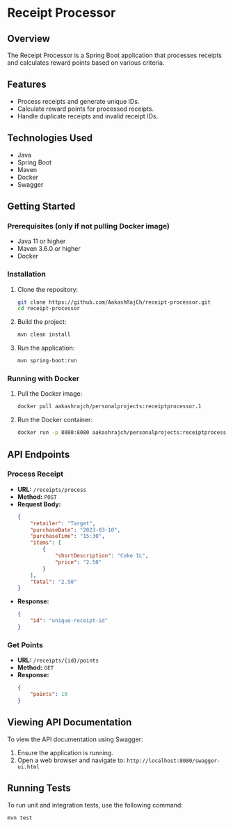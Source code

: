 # Receipt Processor

## Overview
The Receipt Processor is a Spring Boot application that processes receipts and calculates reward points based on various criteria.

## Features
- Process receipts and generate unique IDs.
- Calculate reward points for processed receipts.
- Handle duplicate receipts and invalid receipt IDs.

## Technologies Used
- Java
- Spring Boot
- Maven
- Docker
- Swagger

## Getting Started

### Prerequisites (only if not pulling Docker image)
- Java 11 or higher
- Maven 3.6.0 or higher
- Docker

### Installation
1. Clone the repository:
    ```sh
    git clone https://github.com/AakashRajCh/receipt-processor.git
    cd receipt-processor
    ```

2. Build the project:
    ```sh
    mvn clean install
    ```

3. Run the application:
    ```sh
    mvn spring-boot:run
    ```

### Running with Docker
1. Pull the Docker image:
    ```sh
    docker pull aakashrajch/personalprojects:receiptprocessor.1
    ```

2. Run the Docker container:
    ```sh
    docker run -p 8080:8080 aakashrajch/personalprojects:receiptprocessor.1
    ```

## API Endpoints

### Process Receipt
- **URL:** `/receipts/process`
- **Method:** `POST`
- **Request Body:**
    ```json
    {
        "retailer": "Target",
        "purchaseDate": "2023-03-10",
        "purchaseTime": "15:30",
        "items": [
            {
                "shortDescription": "Coke 1L",
                "price": "2.50"
            }
        ],
        "total": "2.50"
    }
    ```
- **Response:**
    ```json
    {
        "id": "unique-receipt-id"
    }
    ```

### Get Points
- **URL:** `/receipts/{id}/points`
- **Method:** `GET`
- **Response:**
    ```json
    {
        "points": 10
    }
    ```
## Viewing API Documentation
To view the API documentation using Swagger:
1. Ensure the application is running.
2. Open a web browser and navigate to: `http://localhost:8080/swagger-ui.html`

## Running Tests
To run unit and integration tests, use the following command:
```sh
mvn test